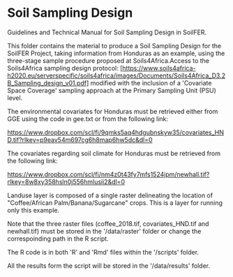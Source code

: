# Soil Sampling Design
Guidelines and Technical Manual for Soil Sampling Design in SoilFER.

This folder contains the material to produce a Soil Sampling Design for the SoilFER Project, taking information from Honduras as an example, using the three-stage sample procedure proposed at Soils4Africa.Access to the Soils4Africa sampling design protocol: [https://www.soils4africa-h2020.eu/serverspecific/soils4africa/images/Documents/Soils4Africa_D3.2B_Sampling_design_v01.pdf] modified with the inclusion of a 'Covariate Space Coverage' sampling approach at the Primary Sampling Unit (PSU) level.

The environmental covariates for Honduras must be retrieved either from GGE using the code in gee.txt or from the following link:

https://www.dropbox.com/scl/fi/9qmks5aq4hdgubnskyw35/covariates_HND.tif?rlkey=p9eav54m697cg6h8map6hw5dc&dl=0

The covariates regarding soil climate for Honduras must be retrieved from the following link:

https://www.dropbox.com/scl/fi/nm4z0t43fy7mfs1524jpm/newhall.tif?rlkey=8w8xy358hsln0j556hmlusii2&dl=0

Landuse layer is composed of a single raster delineating the location of "Coffee/African Palm/Banana/Sugarcane" crops. This is a layer for running only this example. 

Note that the three raster files (coffee_2018.tif, covariates_HND.tif and newhall.tif) must be stored in the '/data/raster' folder or change the correspoinding path in the R script.  

The R code is in both 'R' and 'Rmd' files within the '/scripts' folder.

All the results form the script will be stored in the '/data/results' folder.
